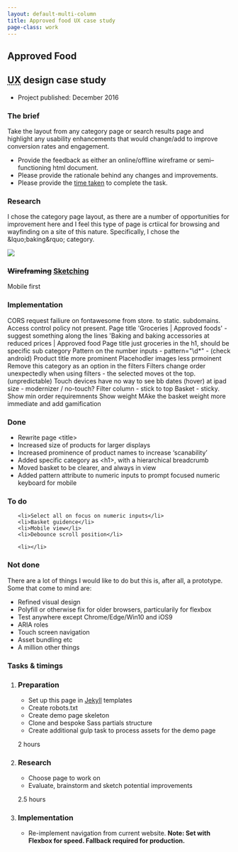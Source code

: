 ```yaml
---
layout: default-multi-column
title: Approved food UX case study
page-class: work
---
```



<section class="content__primary  content-primary__single-column">
<h1 class="post--head__primary">Approved Food</h1>
<h2 class="post--head__subhead"><abbr title="User experience">UX</abbr> design case study</h2>

<ul class="project__meta  no-marker">
                  <li>
                   Project published:
                    <time datetime="2014-01" class="project__meta--date">
                         December 2016
                     </time>
                    </li> 
                </ul>

<h3>The brief</h3>
 <p>
Take the layout from any category page or search results page and highlight any usability enhancements that would change/add to improve conversion rates and engagement.
</p>
 <ul>
    <li>Provide the feedback as either an online/offline wireframe or semi&ndash;functioning html document.</li>
    <li>Please provide the rationale behind any changes and improvements.</li>
    <li>Please provide the <a href="#timings">time taken</a> to complete the task.</li>
</ul>

<h3>Research</h3>
<p>I chose the category page layout, as there are a number of opportunities for improvement here and I feel this type of page is crtiical for browsing and wayfinding on a site of this nature. Specifically, I chose the &lquo;baking&rquo; category.</p>

<!--<p class="note"><abbr title="nota bene (take note)">NB</abbr></p>-->
<img src="http://placehold.it/600x800">

<h3><del>Wireframing</del> <ins>Sketching</ins></h3>
<p>Mobile first</p>

<h3>Implementation</h3>
CORS request failiure on fontawesome from store. to static. subdomains. Access control policy not present.
Page title 'Groceries | Approved foods' - suggest something along the lines 'Baking and baking accessories at reduced prices  | Approved food
Page title just groceries in the h1, should be specific sub category
Pattern on the number inputs - pattern="\d*" - (check android)
Product title more prominent
Placehodler images less prmoinent
Remove this category as an option in the filters
Filters change order unexpectedly when using filters - the selected moves ot the top. (unpredictable)
Touch devices have no way to see bb dates (hover) at ipad size - modernizer / no-touch?
Filter column  - stick to top 
Basket - sticky. Show min order requiremnents
Show weight
MAke the basket weight more immediate and add gamification

<h3>Done</h3>
<ul>
    <li>Rewrite page &lt;title&gt;</li>
    <li>Increased size of products for larger displays</li>
    <li>Increased prominence of product names to increase &lsquo;scanability&rsquo;</li>
    <li>Added specific category as &lt;h1&gt;, with a hierarchical breadcrumb</li>
    <li>Moved basket to be clearer, and always in view</li>
    <li>Added pattern attribute to numeric inputs to prompt focused numeric keyboard for mobile</li>
</ul>
<h3>To do</h3>
<ul>
    
    <li>Select all on focus on numeric inputs</li>
    <li>Basket guidence</li>
    <li>Mobile view</li>
    <li>Debounce scroll position</li>

    <li></li>
</ul>

<h3>Not done</h3>
<p>There are a lot of things I would like to do but this is, after all, a prototype. Some that come to mind are:</p>
<ul>
    <li>Refined visual design</li>
    <li>Polyfill or otherwise fix for older browsers, particularily for flexbox</li>
    <li>Test anywhere except Chrome/Edge/Win10 and iOS9</li>
    <li>ARIA roles</li>
    <li>Touch screen navigation</li>
    <li>Asset bundling etc</li>
    <li>A million other things</li>
</ul>

<h3><a name="timings"></a>Tasks &amp; timings</h3>
<ol>
    <li>
        <h3>Preparation</h3>
        <ul>
            <li>Set up this page in <a href="https://jekyllrb.com/">Jekyll</a> templates</li>
            <li>Create robots.txt</li>
            <li>Create demo page skeleton</li>  
            <li>Clone and bespoke Sass partials structure</li>
            <li>Create additional gulp task to process assets for the demo page</li>
        </ul>
        <p class="time">2 hours</p>
        <!-- https://schema.org/Time - not appropriate -->
        <!-- <time> - not appropriate -->
    </li>
    <li>
        <h3>Research</h3>
        <ul>
            <li>Choose page to work on</li>
            <li>Evaluate, brainstorm and sketch potential improvements</li>
        </ul>
        <p class="time">2.5 hours</p>
    </li>
    <li>
        <h3>Implementation</h3>
        <ul>
            <li>Re-implement navigation from current website. <b class="note  note--small">Note: Set with Flexbox for speed. Fallback required for production.</b></li>
        </ul>
    </li>
</ol>

</section>

